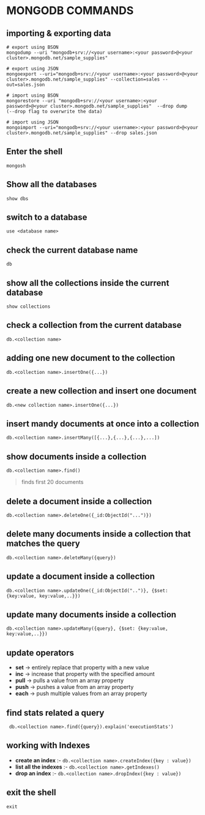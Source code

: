 # MONGODB COMMANDS

## importing & exporting data

```
# export using BSON
mongodump --uri "mongodb+srv://<your username>:<your password>@<your cluster>.mongodb.net/sample_supplies"

# export using JSON
mongoexport --uri="mongodb+srv://<your username>:<your password>@<your cluster>.mongodb.net/sample_supplies" --collection=sales --out=sales.json

# import using BSON
mongorestore --uri "mongodb+srv://<your username>:<your password>@<your cluster>.mongodb.net/sample_supplies"  --drop dump
(--drop flag to overwrite the data)

# import using JSON
mongoimport --uri="mongodb+srv://<your username>:<your password>@<your cluster>.mongodb.net/sample_supplies" --drop sales.json

```

## Enter the shell

`mongosh`

## Show all the databases

`show dbs`

## switch to a database

`use <database name>`

## check the current database name

`db`

## show all the collections inside the current database

`show collections`

## check a collection from the current database

`db.<collection name>`

## adding one new document to the collection

`db.<collection name>.insertOne({...})`

## create a new collection and insert one document

`db.<new collection name>.insertOne({...})`

## insert mandy documents at once into a collection

`db.<collection name>.insertMany([{...},{...},{...},...])`

## show documents inside a collection

`db.<collection name>.find()`
>finds first 20 documents

## delete a document inside a collection

`db.<collection name>.deleteOne({_id:ObjectId("...")})`

## delete many documents inside a collection that matches the query

`db.<collection name>.deleteMany({query})`

## update a document inside a collection

`db.<collection name>.updateOne({_id:ObjectId("..")}, {$set: {key:value, key:value,..}})`

## update many documents inside a collection

`db.<collection name>.updateMany({query}, {$set: {key:value, key:value,..}})`

## update operators
- **set** -> entirely replace that property with a new value
- **inc** -> increase that property with the specified amount
- **pull** -> pulls a value from an array property
- **push** -> pushes a value from an array property
- **each** -> push multiple values from an array property

## find stats related a query

` db.<collection name>.find({query}).explain('executionStats')`

## working with Indexes
- **create an index** :- `db.<collection name>.createIndex({key : value})`
- **list all the indexes** :- `db.<collection name>.getIndexes()`
- **drop an index** :- `db.<collection name>.dropIndex({key : value})`

## exit the shell

`exit`

